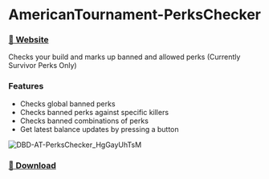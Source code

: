 # AmericanTournament-PerksChecker 
### [🔗 Website](https://americantournamentperkschecker.wordpress.com/)
Checks your build and marks up banned and allowed perks (Currently Survivor Perks Only)

### Features
+ Checks global banned perks
+ Checks banned perks against specific killers
+ Checks banned combinations of perks 
+ Get latest balance updates by pressing a button

![DBD-AT-PerksChecker_HgGayUhTsM](https://user-images.githubusercontent.com/59248568/226991671-bfe8acfc-2ebc-41f5-a96a-2beaf61cf014.png)



### [🔽 Download](https://github.com/Souly1u/AmericanTournament-PerksChecker/releases/tag/Tool)

